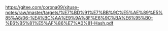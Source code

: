 https://gitee.com/corona09/xjtuse-notes/raw/master/targets/%E7%BD%91%E7%BB%9C%E5%AE%89%E5%85%A8/06-%E4%BC%AA%E9%9A%8F%E6%9C%BA%E6%95%B0-%E6%B5%81%E5%AF%86%E7%A0%81-Hash.pdf
